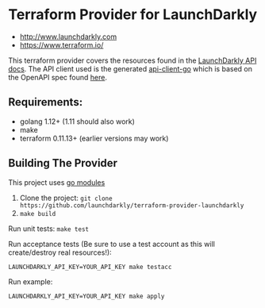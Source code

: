 Terraform Provider for LaunchDarkly
=====

- http://www.launchdarkly.com
- https://www.terraform.io/

This terraform provider covers the resources found in the [LaunchDarkly API docs](https://apidocs.launchdarkly.com/reference). 
The API client used is the generated [api-client-go](https://github.com/launchdarkly/api-client-go) which is based on the OpenAPI spec found [here](https://github.com/launchdarkly/ld-openapi). 

Requirements:
-------
- golang 1.12+ (1.11 should also work)
- make
- terraform 0.11.13+ (earlier versions may work)

Building The Provider
---------------------
This project uses [go modules](https://github.com/golang/go/wiki/Modules)

1. Clone the project: `git clone https://github.com/launchdarkly/terraform-provider-launchdarkly`
1. `make build`

Run unit tests:
`make test`

Run acceptance tests (Be sure to use a test account as this will create/destroy real resources!):
```
LAUNCHDARKLY_API_KEY=YOUR_API_KEY make testacc
```

Run example:
```
LAUNCHDARKLY_API_KEY=YOUR_API_KEY make apply
```